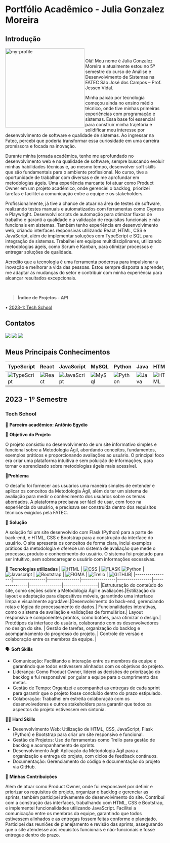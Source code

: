 # Portfólio Acadêmico - Julia Gonzalez Moreira

## Introdução

<img align="left" src="https://github.com/user-attachments/assets/c287d1b6-2eae-431a-80ab-3547a837d5d4" alt="my-profile" width="250"/>

<br>

Olá! Meu nome é Julia Gonzalez Moreira e atualmente estou no 5º semestre do curso de Análise e Desenvolvimento de Sistemas na FATEC São José dos Campos – Prof. Jessen Vidal.

Minha paixão por tecnologia começou ainda no ensino médio técnico, onde tive minhas primeiras experiências com programação e sistemas. Essa base foi essencial para construir minha trajetória e solidificar meu interesse por desenvolvimento de software e qualidade de sistemas. Ao ingressar na Fatec, percebi que poderia transformar essa curiosidade em uma carreira promissora e focada na inovação.

Durante minha jornada acadêmica, tenho me aprofundado no desenvolvimento web e na qualidade de software, sempre buscando evoluir minhas habilidades técnicas e, ao mesmo tempo, desenvolver soft skills que são fundamentais para o ambiente profissional. No curso, tive a oportunidade de trabalhar com diversas e de me aprofundar em metodologias ágeis. Uma experiência marcante foi atuar como Product Owner em um projeto acadêmico, onde gerenciei o backlog, priorizei tarefas e facilitei a comunicação entre a equipe e os stakeholders.

Profissionalmente, já tive a chance de atuar na área de testes de software, realizando testes manuais e automatizados com ferramentas como Cypress e Playwright. Desenvolvi scripts de automação para otimizar fluxos de trabalho e garanti a qualidade e a validação de requisitos funcionais e não funcionais em sistemas. Também tenho experiência em desenvolvimento web, criando interfaces responsivas utilizando React, HTML, CSS e JavaScript, além de implementar soluções com TypeScript e SQL para integração de sistemas. Trabalhei em equipes multidisciplinares, utilizando metodologias ágeis, como Scrum e Kanban, para otimizar processos e entregar soluções de qualidade.

Acredito que a tecnologia é uma ferramenta poderosa para impulsionar a inovação e melhorar a vida das pessoas. Estou sempre disposta a aprender, me adaptar às mudanças do setor e contribuir com minha experiência para alcançar resultados excepcionais.

<br>

 > **Índice de Projetos - API**

 <p>
  • <a href="#tech-school"> 2023-1: Tech School </a>  
</p>

## Contatos
 <a href="https://www.linkedin.com/in/julia-gonzalez-moreira/" target="_blank"><img src="https://img.shields.io/badge/-LinkedIn-%230077B5?style=for-the-badge&logo=linkedin&logoColor=white" target="_blank"></a> 
 <a href = "mailto:juliagonzalezmoreira@gmail.com"><img src="https://img.shields.io/badge/Gmail-D14836?style=for-the-badge&logo=gmail&logoColor=white"></a>
 <a href = "https://github.com/juliagonzalezmoreira" target="_blank"><img src="https://img.shields.io/badge/github-%23121011.svg?style=for-the-badge&logo=github&logoColor=white" target="_blank"></a>
 
## Meus Principais Conhecimentos

| **TypeScript**  | **React**     | **JavaScript**    | **MySQL**       | **Python**  | **Java**    | **HTML**       | **CSS**       | **Git**      |
|-----------------|----------------|----------------|-----------------|-----------------|----------------|----------------|-----------------|----------------|
|![TypeScript](https://github.com/user-attachments/assets/b6e3a609-9914-47e1-a2e4-adab14fdecb1) | ![React](https://github.com/user-attachments/assets/51f7fbca-172f-4ca6-ad5c-61df27a9b402) | ![JavaScript](https://github.com/user-attachments/assets/28fb3d11-eb57-4cbf-a7a4-72420f3023cf) | ![MySql](https://github.com/user-attachments/assets/df3a53f4-f182-4a9c-a65c-b7accfb2c1b3) | ![Python](https://github.com/user-attachments/assets/214b2cad-1d38-4901-b230-b7fe60fdca42) | ![Java](https://github.com/user-attachments/assets/087f74ea-3ec0-428d-a807-6cc643ba9999) | ![HTML](https://github.com/user-attachments/assets/34330f9e-3124-4532-a2de-b37ff305c3bc) | ![CSS](https://github.com/user-attachments/assets/3250d14d-b14b-4554-aa4c-6c4e3d6c2b8a) | ![GIT](https://github.com/user-attachments/assets/f8ddb0e6-29e2-4120-89d7-72405b0923ce) |

## 2023 - 1º Semestre
### Tech School

👥 **Parceiro acadêmico: Antônio Egydio**

🎯 **Objetivo do Projeto**

O projeto consistiu no desenvolvimento de um site informativo simples e funcional sobre a Metodologia Ágil, abordando conceitos, fundamentos, exemplos práticos e proporcionando avaliações ao usuário. O principal foco era criar uma plataforma intuitiva e sem poluição de informações, para tornar o aprendizado sobre metodologias ágeis mais acessível.

📍**Problema**

O desafio foi fornecer aos usuários uma maneira simples de entender e aplicar os conceitos da Metodologia Ágil, além de ter um sistema de avaliação para medir o conhecimento dos usuários sobre os temas abordados. A plataforma precisava ser fácil de usar, com foco na experiência do usuário, e precisava ser construída dentro dos requisitos técnicos exigidos pela FATEC.

📍 **Solução**

A solução foi um site desenvolvido com Flask (Python) para a parte de back-end, e HTML, CSS e Bootstrap para a construção da interface do usuário. O site apresenta os conceitos de forma clara, inclui exemplos práticos da metodologia e oferece um sistema de avaliação que mede o processo, produto e conhecimento do usuário. O sistema foi projetado para ser intuitivo, sem sobrecarregar o usuário com informações excessivas.

🔧 **Tecnologias utilizadas**
|  ![HTML](https://img.shields.io/badge/HTML5-E34F26?style=for-the-badge&logo=html5&logoColor=white) | ![CSS](https://img.shields.io/badge/CSS-239120?&style=for-the-badge&logo=css3&logoColor=white) | ![FLASK](https://img.shields.io/badge/Flask-000000?style=for-the-badge&logo=flask&logoColor=white) ![Python](https://img.shields.io/badge/Python-14354C?style=for-the-badge&logo=python&logoColor=white) | ![Javascript](https://img.shields.io/badge/JavaScript-F7DF1E?style=for-the-badge&logo=javascript&logoColor=black) | ![Bootstrap](https://img.shields.io/badge/Bootstrap-563D7C?style=for-the-badge&logo=bootstrap&logoColor=white) | ![FIGMA](https://img.shields.io/badge/Figma-F24E1E?style=for-the-badge&logo=figma&logoColor=white) | ![Trello](https://img.shields.io/badge/Trello-%23026AA7.svg?style=for-the-badge&logo=Trello&logoColor=white) | ![GITHUB](https://img.shields.io/badge/GitHub-100000?style=for-the-badge&logo=github&logoColor=white)|
|-----------------|----------------|----------------|-----------------|-----------------|----------------|----------------|-----------------|
|Estruturação do conteúdo do site, como seções sobre a Metodologia Ágil e avaliações.|Estilização do layout e adaptação para dispositivos móveis, garantindo uma interface limpa e visualmente agradável.|Desenvolvimento do back-end, gerenciando rotas e lógica de processamento de dados.| Funcionalidades interativas, como o sistema de avaliação e validações de formulários.| Layout responsivo e componentes prontos, como botões, para otimizar o design.| Protótipos da interface do usuário, colaborando com os desenvolvedores no design do site. | Gestão de tarefas, organização do backlog e acompanhamento do progresso do projeto. | Controle de versão e colaboração entre os membros da equipe. |



 🗣️ **Soft Skills**

* Comunicação: Facilitando a interação entre os membros da equipe e garantindo que todos estivessem alinhados com os objetivos do projeto.
* Liderança: Como Product Owner, liderei as decisões de priorização do backlog e fui responsável por guiar a equipe para o cumprimento das metas.
* Gestão de Tempo: Organizei e acompanhei as entregas de cada sprint para garantir que o projeto fosse concluído dentro do prazo estipulado.
* Colaboração: Trabalhei em estreita colaboração com os desenvolvedores e outros stakeholders para garantir que todos os aspectos do projeto estivessem em sintonia.

👩‍💻 **Hard Skills**

* Desenvolvimento Web: Utilização de HTML, CSS, JavaScript, Flask (Python) e Bootstrap para criar um site responsivo e funcional.
* Gestão de Projetos: Uso de ferramentas como Trello para gestão de backlog e acompanhamento de sprints.
* Desenvolvimento Ágil: Aplicação da Metodologia Ágil para a organização e entrega do projeto, com ciclos de feedback contínuos.
* Documentação: Gerenciamento do código e documentação do projeto via GitHub.

📍 **Minhas Contribuições**

Além de atuar como Product Owner, onde fui responsável por definir e priorizar os requisitos do projeto, organizar o backlog e gerenciar as sprints, também participei ativamente do desenvolvimento do site. Contribuí com a construção das interfaces, trabalhando com HTML, CSS e Bootstrap, e implementei funcionalidades utilizando JavaScript. Facilitei a comunicação entre os membros da equipe, garantindo que todos estivessem alinhados e as entregas fossem feitas conforme o planejado. Participei das reuniões de planejamento e revisão das sprints, assegurando que o site atendesse aos requisitos funcionais e não-funcionais e fosse entregue dentro do prazo.
